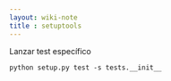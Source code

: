 ```yaml
---
layout: wiki-note
title : setuptools
---
```

Lanzar test específico

    python setup.py test -s tests.__init__
